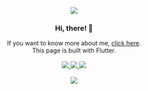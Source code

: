 <div align=center>
	<img src="https://capsule-render.vercel.app/api?type=wave&color=auto&height=200&section=header&text=Ethan-OH's%20Github&fontSize=50" />
</div>
<div align=center>
	<h3>Hi, there! 👋</h3>
</div>
<div align=center>
	If you want to know more about me, <a href="http://ethan-oh.github.io">click here</a>.
	<br>This page is built with Flutter.
</div>

<br>

<div align=center>
	<a href="mailto:osm6227@gmail.com">
		<img src="https://img.shields.io/badge/GMail-4285F4?style=for-the-badge&logo=Google&logoColor=white" />
	</a>
	<a href="https://ethan-oh.notion.site/dfc9c2edcc1345cb90d11d4261bd0a79?pvs=4">
		<img src="https://img.shields.io/badge/Notion-000000?style=for-the-badge&logo=Notion&logoColor=white" />
	</a>
	<a href="https://www.youtube.com/@ethan-oh">
		<img src="https://img.shields.io/badge/Youtube-EE0000?style=for-the-badge&logo=Youtube&logoColor=white" />
	</a>
	<br>
</div>
<br>
<div align=center>
	<!--Hits 설정 -->
<a href="https://github.com/Ethan-OH">
	<img src="https://hits.seeyoufarm.com/api/count/incr/badge.svg?url=https%3A%2F%2Fgithub.com%2FEthan-OH&count_bg=%2379C83D&title_bg=%23555555&icon=&icon_color=%23E7E7E7&title=hits&edge_flat=false"/>
</a>
<br>
<br>
